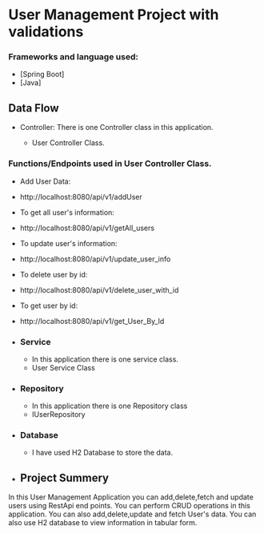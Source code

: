 # User Management Project with validations

### Frameworks and language used:
- [Spring Boot]
- [Java]

## Data Flow

- Controller:
  There is one Controller class in this application.

    - User Controller Class.

### Functions/Endpoints used in User Controller Class.

- Add User Data:
- http://localhost:8080/api/v1/addUser
- To get all user's information:
- http://localhost:8080/api/v1/getAll_users
- To update user's information:
- http://localhost:8080/api/v1/update_user_info
- To delete user by id:
- http://localhost:8080/api/v1/delete_user_with_id
- To get user by id:
- http://localhost:8080/api/v1/get_User_By_Id

- ### Service
  - In this application there is one service class.
  -   User Service Class

 - ### Repository
     - In this application there is one Repository class
     - IUserRepository

- ### Database

  - I have used H2 Database to store the data.


- ## Project Summery

In this User Management Application you can add,delete,fetch and update users using RestApi end points. You can perform CRUD operations in this application. You can also add,delete,update and fetch User's data. You can also use H2 database to view information in tabular form.

   










